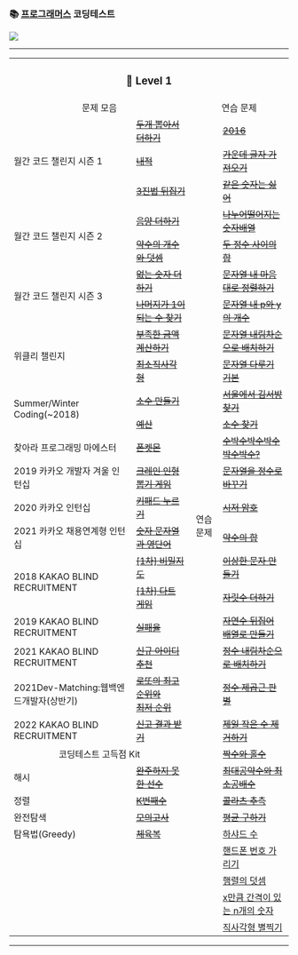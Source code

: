 ### 📚 [프로그래머스](https://programmers.co.kr/) 코딩테스트

<a href="https://lunar-nickel-dbc.notion.site/CordingTest-5831ea078b0d4ec28719e0517de6b54f"><img src="https://img.shields.io/badge/CodingTest-ffffff?style=flat-square&logo=notion&logoColor=black"/></a>
* * *

<table>
    <tr>
        <td colspan="4" align="center"><h3>🐣 Level 1</h3></td>
    </tr>
    <tr> 
        <td colspan="2" align="center">문제 모음</td>
        <td colspan="2" align="center">연습 문제</td>
    </tr>
<!--  line 1 v-->
    <tr>
        <td rowspan="3">월간 코드 챌린지 시즌 1️</td>
        <td><a href="https://github.com/yeojin822/algorithm-study/blob/main/src/main/java/%EB%91%90%EA%B0%9C%EB%BD%91%EC%95%84%EC%84%9C%EB%8D%94%ED%95%98%EA%B8%B0/Sum.java">
        <del>두개 뽑아서 더하기</del></a></td>
        <td rowspan="30" align="center">연습 문제️</td>
        <td><a href="https://github.com/yeojin822/algorithm-study/blob/main/src/main/java/%EC%9D%B4%EA%B3%B5%EC%9D%BC%EC%9C%A1/TwoThousandSixteen.java">
        <del>2016</del></a></td>
    </tr>
<!--  line 2 v-->
    <tr>
        <td><a href="https://github.com/yeojin822/algorithm-study/blob/main/src/main/java/%EB%82%B4%EC%A0%81/DotProduct.java">
        <del>내적</del></a></td>
        <td><a href="https://github.com/yeojin822/algorithm-study/blob/main/src/main/java/%EA%B0%80%EC%9A%B4%EB%8D%B0%EA%B8%80%EC%9E%90%EA%B0%80%EC%A0%B8%EC%98%A4%EA%B8%B0/MidLetter.java">
        <del>가운데 글자 가져오기</del></a></td>
    </tr>
<!--  line 3 v-->
    <tr>
        <td><a href="https://github.com/yeojin822/algorithm-study/blob/main/src/main/java/%EC%82%BC%EC%A7%84%EB%B2%95%EB%92%A4%EC%A7%91%EA%B8%B0/Ternary.java">
        <del>3진법 뒤집기</del></a></td>
        <td><a href="https://github.com/yeojin822/algorithm-study/blob/main/src/main/java/%EA%B0%99%EC%9D%80%EC%88%AB%EC%9E%90%EB%8A%94%EC%8B%AB%EC%96%B4/EqNum.java">
        <del>같은 숫자는 싫어</del></a></td>
    </tr>
<!-- line 4 v -->
    <tr>
        <td rowspan="2">월간 코드 챌린지 시즌 2️</td>
        <td><a href="https://github.com/yeojin822/algorithm-study/blob/main/src/main/java/%EC%9D%8C%EC%96%91%EB%8D%94%ED%95%98%EA%B8%B0/Add.java">
        <del>음양 더하기</del></a></td>
        <td><a href="https://github.com/yeojin822/algorithm-study/blob/main/src/main/java/%EB%82%98%EB%88%84%EC%96%B4%EB%96%A8%EC%96%B4%EC%A7%80%EB%8A%94%EC%88%AB%EC%9E%90%EB%B0%B0%EC%97%B4/NumArray.java">
        <del>나누어떨어지는 숫자배열</del></a></td>
    </tr>
<!-- line 5  v-->
    <tr>
        <td><a href="https://github.com/yeojin822/algorithm-study/blob/main/src/main/java/%EC%95%BD%EC%88%98%EC%9D%98%EA%B0%9C%EC%88%98%EC%99%80%EB%8D%A7%EC%85%88/Divisor.java">
        <del>약수의 개수와 덧셈</del></a></td>
        <td><a href="https://github.com/yeojin822/algorithm-study/blob/main/src/main/java/%EB%91%90%EC%A0%95%EC%88%98%EC%82%AC%EC%9D%B4%EC%9D%98%ED%95%A9/NumSum.java">
        <del>두 정수 사이의 합</del></a></td>
    </tr>
 <!-- line 6  v-->
    <tr>
        <td rowspan="2">월간 코드 챌린지 시즌 3️</td>
        <td><a href="https://github.com/yeojin822/algorithm-study/blob/main/src/main/java/%EC%97%86%EB%8A%94%EC%88%AB%EC%9E%90%EB%8D%94%ED%95%98%EA%B8%B0/NumAdd.java">
        <del>없는 숫자 더하기</del></a></td>
        <td><a href="https://github.com/yeojin822/algorithm-study/blob/main/src/main/java/%EB%AC%B8%EC%9E%90%EC%97%B4%EB%82%B4%EB%A7%98%EB%8C%80%EB%A1%9C%EC%A0%95%EB%A0%AC%ED%95%98%EA%B8%B0/ArraySort.java">
        <del>문자열 내 마음대로 정렬하기</del></a></td>
    </tr>
 <!-- line 7 v -->     
    <tr>
        <td><a href="https://github.com/yeojin822/algorithm-study/blob/main/src/main/java/%EB%82%98%EB%A8%B8%EC%A7%80%EA%B0%801%EC%9D%B4%EB%90%98%EB%8A%94%EC%88%98%EC%B0%BE%EA%B8%B0/findOne.java">
        <del>나머지가 1이 되는 수 찾기</del></a></td>
        <td><a href="https://github.com/yeojin822/algorithm-study/blob/main/src/main/java/%EB%AC%B8%EC%9E%90%EC%97%B4%EB%82%B4p%EC%99%80y%EC%9D%98%EA%B0%9C%EC%88%98/CountPY.java">
        <del>문자열 내 p와 y의 개수</del></a></td>
    </tr>
 <!-- line 8 v -->     
    <tr>
        <td rowspan="2">위클리 챌린지️</td>
        <td><a href="https://github.com/yeojin822/algorithm-study/blob/main/src/main/java/%EB%B6%80%EC%A1%B1%ED%95%9C%EA%B8%88%EC%95%A1%EA%B3%84%EC%82%B0%ED%95%98%EA%B8%B0/Cal.java">
        <del>부족한 금액 계산하기</del></a></td>
        <td><a href="https://github.com/yeojin822/algorithm-study/blob/main/src/main/java/%EB%AC%B8%EC%9E%90%EC%97%B4%EB%82%B4%EB%A6%BC%EC%B0%A8%EC%88%9C%EC%9C%BC%EB%A1%9C%EB%B0%B0%EC%B9%98%ED%95%98%EA%B8%B0/StringReverse.java">
        <del>문자열 내림차순으로 배치하기</del></a></td>
    </tr>
<!-- line 9 v -->      
    <tr>
        <td><a href="https://github.com/yeojin822/algorithm-study/blob/main/src/main/java/%EC%B5%9C%EC%86%8C%EC%A7%81%EC%82%AC%EA%B0%81%ED%98%95/Rectangle.java">
        <del>최소직사각형</del></a></td>
        <td><a href="https://github.com/yeojin822/algorithm-study/blob/main/src/main/java/%EB%AC%B8%EC%9E%90%EC%97%B4%EB%8B%A4%EB%A3%A8%EA%B8%B0%EA%B8%B0%EB%B3%B8/StringBasic.java">
        <del>문자열 다루기 기본</del></a></td>
    </tr>
<!-- line 10 v -->      
    <tr>
        <td rowspan="2">Summer/Winter Coding(~2018)️</td>
        <td><a href="https://github.com/yeojin822/algorithm-study/blob/main/src/main/java/%EC%86%8C%EC%88%98%EB%A7%8C%EB%93%A4%EA%B8%B0/Decimal.java">
        <del>소수 만들기</del></a></td>
        <td><a href="https://github.com/yeojin822/algorithm-study/blob/main/src/main/java/%EC%84%9C%EC%9A%B8%EC%97%90%EC%84%9C%EA%B9%80%EC%84%9C%EB%B0%A9%EC%B0%BE%EA%B8%B0/FindKim.java">
        <del>서울에서 김서방 찾기</del></a></td>
    </tr>
<!-- line 11  -->      
    <tr>
        <td><a href="https://github.com/yeojin822/algorithm-study/blob/main/src/main/java/%EC%98%88%EC%82%B0/Budget.java">
        <del>예산</del></a></td>
        <td><a href="https://github.com/yeojin822/algorithm-study/blob/main/src/main/java/%EC%86%8C%EC%88%98%EC%B0%BE%EA%B8%B0/FindDecimal.java">
        <del>소수 찾기</del></a></td>
    </tr>
<!-- line 12  -->      
    <tr>
        <td>찾아라 프로그래밍 마에스터️</td>
        <td><a href="https://github.com/yeojin822/algorithm-study/blob/main/src/main/java/%ED%8F%B0%EC%BC%93%EB%AA%AC/Phone.java">
        <del>폰켓몬</del></a></td>
        <td><a href="https://github.com/yeojin822/algorithm-study/blob/main/src/main/java/%EC%88%98%EB%B0%95%EC%88%98%EB%B0%95%EC%88%98%EB%B0%95%EC%88%98%EB%B0%95%EC%88%98%EB%B0%95%EC%88%98/Subark.java">
        <del>수박수박수박수박수박수?</del></a></td>
    </tr>
<!-- line 13  -->      
    <tr>
        <td>2019 카카오 개발자 겨울 인턴십️</td>
        <td><a href="https://github.com/yeojin822/algorithm-study/blob/main/src/main/java/%ED%81%AC%EB%A0%88%EC%9D%B8%EC%9D%B8%ED%98%95%EB%BD%91%EA%B8%B0%EA%B2%8C%EC%9E%84/Crane.java">
        <del>크레인 인형뽑기 게임</del></a></td>
        <td><a href="https://github.com/yeojin822/algorithm-study/blob/main/src/main/java/%EB%AC%B8%EC%9E%90%EC%97%B4%EC%9D%84%EC%A0%95%EC%88%98%EB%A1%9C%EB%B0%94%EA%BE%B8%EA%B8%B0/StringToInt.java">
        <del>문자열을 정수로 바꾸기</del></a></td>
    </tr>
<!-- line 14  -->      
    <tr>
        <td>2020 카카오 인턴십️</td>
        <td><a href="https://github.com/yeojin822/algorithm-study/blob/main/src/main/java/%ED%82%A4%ED%8C%A8%EB%93%9C%EB%88%84%EB%A5%B4%EA%B8%B0/Keypad.java">
        <del>키패드 누르기</del></a></td>
        <td><a href="https://github.com/yeojin822/algorithm-study/blob/main/src/main/java/%EC%8B%9C%EC%A0%80%EC%95%94%ED%98%B8/Pwd.java">
        <del>시저 암호</del></a></td>
    </tr>
<!-- line 15  -->      
    <tr>
        <td>2021 카카오 채용연계형 인턴십️</td>
        <td><a href="https://github.com/yeojin822/algorithm-study/blob/main/src/main/java/%EC%88%AB%EC%9E%90%EB%AC%B8%EC%9E%90%EC%97%B4%EA%B3%BC%EC%98%81%EB%8B%A8%EC%96%B4/NumAndString.java">
        <del>숫자 문자열과 영단어</del></a></td>
        <td><a href="https://github.com/yeojin822/algorithm-study/blob/main/src/main/java/%EC%95%BD%EC%88%98%EC%9D%98%ED%95%A9/DivisorSum.java">
        <del>약수의 합</del></a></td>
    </tr>
<!-- line 16  -->      
    <tr>
        <td rowspan="2">2018 KAKAO BLIND RECRUITMENT️</td>
        <td><a href="https://github.com/yeojin822/algorithm-study/blob/main/src/main/java/%EC%9D%BC%EC%B0%A8%EB%B9%84%EB%B0%80%EC%A7%80%EB%8F%84/FirstMap.java">
        <del>[1차] 비밀지도</del></a></td>
        <td><a href="https://github.com/yeojin822/algorithm-study/blob/main/src/main/java/%EC%9D%B4%EC%83%81%ED%95%9C%EB%AC%B8%EC%9E%90%EB%A7%8C%EB%93%A4%EA%B8%B0/MakeString.java">
        <del>이상한 문자 만들기</del></a></td>
    </tr>
<!-- line 17  -->      
    <tr>
        <td><a href="https://github.com/yeojin822/algorithm-study/blob/main/src/main/java/%EC%9D%BC%EC%B0%A8%EB%8B%A4%ED%8A%B8%EA%B2%8C%EC%9E%84/Dart.java">
        <del>[1차] 다트 게임</del></a></td>
        <td><a href="https://github.com/yeojin822/algorithm-study/blob/main/src/main/java/%EC%9E%90%EB%A6%BF%EC%88%98%EB%8D%94%ED%95%98%EA%B8%B0/PlaceSum.java">
        <del>자릿수 더하기</del></a></td>
    </tr>
<!-- line 18  -->      
    <tr>
        <td>2019 KAKAO BLIND RECRUITMENT️</td>
        <td><a href="https://github.com/yeojin822/algorithm-study/blob/main/src/main/java/%EC%8B%A4%ED%8C%A8%EC%9C%A8/Fail.java">
        <del>실패율</del></a></td>
        <td><a href="https://github.com/yeojin822/algorithm-study/blob/main/src/main/java/%EC%9E%90%EC%97%B0%EC%88%98%EB%92%A4%EC%A7%91%EC%96%B4%EB%B0%B0%EC%97%B4%EB%A1%9C%EB%A7%8C%EB%93%A4%EA%B8%B0/IntToArray.java">
        <del>자연수 뒤집어 배열로 만들기</del></a></td>
    </tr>
 <!-- line 19  -->     
    <tr>
        <td>2021 KAKAO BLIND RECRUITMENT️</td>
        <td><a href="https://github.com/yeojin822/algorithm-study/blob/main/src/main/java/%EC%8B%A0%EA%B7%9C%EC%95%84%EC%9D%B4%EB%94%94%EC%B6%94%EC%B2%9C/newId.java">
        <del>신규 아이디 추천</del></a></td>
        <td><a href="https://github.com/yeojin822/algorithm-study/blob/main/src/main/java/%EC%A0%95%EC%88%98%EB%82%B4%EB%A6%BC%EC%B0%A8%EC%88%9C%EC%9C%BC%EB%A1%9C%EB%B0%B0%EC%B9%98%ED%95%98%EA%B8%B0/IntReverse.java">
        <del>정수 내림차순으로 배치하기</del></a></td>
    </tr>
<!-- line 20  -->      
    <tr>
        <td>2021Dev-Matching:웹백엔드개발자(상반기)️</td>
        <td><a href="https://github.com/yeojin822/algorithm-study/blob/main/src/main/java/%EB%A1%9C%EB%98%90%EC%9D%98%EC%B5%9C%EA%B3%A0%EC%88%9C%EC%9C%84%EC%99%80%EC%B5%9C%EC%A0%80%EC%88%9C%EC%9C%84/Lotto.java">
        <del>로또의 최고 순위와 <br/>최저 순위</del></a></td>
        <td><a href="https://github.com/yeojin822/algorithm-study/blob/main/src/main/java/%EC%A0%95%EC%88%98%EC%A0%9C%EA%B3%B1%EA%B7%BC%ED%8C%90%EB%B3%84/Square.java">
            <del>정수 제곱근 판별</del></a></td>
    </tr>
<!-- line 21  -->      
    <tr>
        <td>2022 KAKAO BLIND RECRUITMENT️</td>
        <td><a href="https://github.com/yeojin822/algorithm-study/blob/main/src/main/java/%EC%8B%A0%EA%B3%A0%EA%B2%B0%EA%B3%BC%EB%B0%9B%EA%B8%B0/Result.java">
        <del>신고 결과 받기</del></a></td>
        <td><a href="https://github.com/yeojin822/algorithm-study/blob/main/src/main/java/%EC%A0%9C%EC%9D%BC%EC%9E%91%EC%9D%80%EC%88%98%EC%A0%9C%EA%B1%B0%ED%95%98%EA%B8%B0/RemoveNum.java">
        <del>제일 작은 수 제거하기</del></a></td>
    </tr>
<!-- line 22  --> 
    <tr> 
        <td colspan="2" align="center">코딩테스트 고득점 Kit</td>
        <td><a href="https://github.com/yeojin822/algorithm-study/blob/main/src/main/java/%EC%A7%9D%EC%88%98%EC%99%80%ED%99%80%EC%88%98/EvenOdd.java">
        <del>짝수와 홀수</del></a></td>
    </tr>
<!-- line 23  --> 
    <tr>
        <td>해시 ️</td>
        <td><a href="https://github.com/yeojin822/algorithm-study/blob/main/src/main/java/%EC%99%84%EC%A3%BC%ED%95%98%EC%A7%80%EB%AA%BB%ED%95%9C%EC%84%A0%EC%88%98/Unfinished.java">
        <del>완주하지 못한 선수</del></a></td> 
        <td><a href="https://github.com/yeojin822/algorithm-study/blob/main/src/main/java/%EC%B5%9C%EB%8C%80%EA%B3%B5%EC%95%BD%EC%88%98%EC%99%80%EC%B5%9C%EC%86%8C%EA%B3%B5%EB%B0%B0%EC%88%98/CommonNum.java">
        <del>최대공약수와 최소공배수</del></a></td>
    </tr>
<!-- line 24  --> 
    <tr>
        <td>정렬 ️</td>
        <td><a href="https://github.com/yeojin822/algorithm-study/blob/main/src/main/java/K%EB%B2%88%EC%A7%B8%EC%88%98/NumK.java">
        <del>K번째수</del></a></td>
        <td><a href="https://github.com/yeojin822/algorithm-study/blob/main/src/main/java/%EC%BD%9C%EB%9D%BC%EC%B8%A0%EC%B6%94%EC%B8%A1/Collatz.java">
        <del>콜라츠 추측</del></a></td>
    </tr>
<!-- line 25  --> 
    <tr>
        <td>완전탐색️</td>
        <td><a href="https://github.com/yeojin822/algorithm-study/blob/main/src/main/java/%EB%AA%A8%EC%9D%98%EA%B3%A0%EC%82%AC/Exam.java">
        <del>모의고사</del></a></td>
        <td><a href="https://github.com/yeojin822/algorithm-study/blob/main/src/main/java/%ED%8F%89%EA%B7%A0%EA%B5%AC%ED%95%98%EA%B8%B0/Average.java">
        <del>평균 구하기</del></a></td>
    </tr>
<!-- line 26  --> 
    <tr>
        <td>탐욕법(Greedy)️</td>
        <td><a href="https://github.com/yeojin822/algorithm-study/blob/main/src/main/java/%ED%83%90%EC%9A%95%EB%B2%95/Greedy.java">
        <del>체육복</del></a></td>
        <td><a href="#">
        하샤드 수</a></td>
    </tr>
<!-- line 27  --> 
    <tr>
        <td>️</td>
        <td></td>
        <td><a href="#">
        핸드폰 번호 가리기</a></td>
    </tr>
<!-- line 28  --> 
    <tr>
        <td>️</td>
        <td></td>
        <td><a href="#">
        행렬의 덧셈</a></td>
    </tr>
<!-- line 29  --> 
    <tr>
        <td>️</td>
        <td></td>
        <td><a href="#">
        x만큼 간격이 있는 n개의 숫자</a></td>
    </tr>
<!-- line 30  --> 
    <tr>
        <td>️</td>
        <td></td>
        <td><a href="#">
        직사각형 별찍기</a></td>
    </tr>

</table>



* * * 

